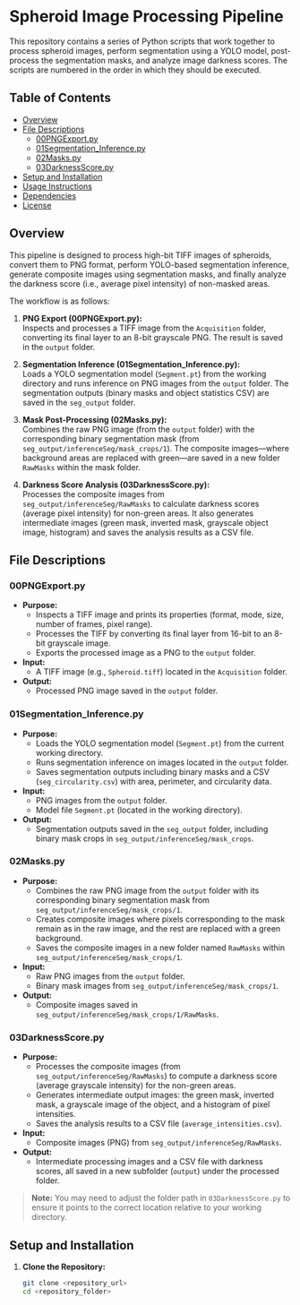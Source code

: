 # Spheroid Image Processing Pipeline

This repository contains a series of Python scripts that work together to process spheroid images, perform segmentation using a YOLO model, post-process the segmentation masks, and analyze image darkness scores. The scripts are numbered in the order in which they should be executed.

## Table of Contents

- [Overview](#overview)
- [File Descriptions](#file-descriptions)
  - [00PNGExport.py](#00pngexportpy)
  - [01Segmentation_Inference.py](#01segmentation_inferencepy)
  - [02Masks.py](#02maskspy)
  - [03DarknessScore.py](#03darknessscorepy)
- [Setup and Installation](#setup-and-installation)
- [Usage Instructions](#usage-instructions)
- [Dependencies](#dependencies)
- [License](#license)

## Overview

This pipeline is designed to process high-bit TIFF images of spheroids, convert them to PNG format, perform YOLO-based segmentation inference, generate composite images using segmentation masks, and finally analyze the darkness score (i.e., average pixel intensity) of non-masked areas.

The workflow is as follows:

1. **PNG Export (00PNGExport.py):**  
   Inspects and processes a TIFF image from the `Acquisition` folder, converting its final layer to an 8-bit grayscale PNG. The result is saved in the `output` folder.

2. **Segmentation Inference (01Segmentation_Inference.py):**  
   Loads a YOLO segmentation model (`Segment.pt`) from the working directory and runs inference on PNG images from the `output` folder. The segmentation outputs (binary masks and object statistics CSV) are saved in the `seg_output` folder.

3. **Mask Post-Processing (02Masks.py):**  
   Combines the raw PNG image (from the `output` folder) with the corresponding binary segmentation mask (from `seg_output/inferenceSeg/mask_crops/1`). The composite images—where background areas are replaced with green—are saved in a new folder `RawMasks` within the mask folder.

4. **Darkness Score Analysis (03DarknessScore.py):**  
   Processes the composite images from `seg_output/inferenceSeg/RawMasks` to calculate darkness scores (average pixel intensity) for non-green areas. It also generates intermediate images (green mask, inverted mask, grayscale object image, histogram) and saves the analysis results as a CSV file.

## File Descriptions

### 00PNGExport.py

- **Purpose:**  
  - Inspects a TIFF image and prints its properties (format, mode, size, number of frames, pixel range).
  - Processes the TIFF by converting its final layer from 16-bit to an 8-bit grayscale image.
  - Exports the processed image as a PNG to the `output` folder.
- **Input:**  
  - A TIFF image (e.g., `Spheroid.tiff`) located in the `Acquisition` folder.
- **Output:**  
  - Processed PNG image saved in the `output` folder.

### 01Segmentation_Inference.py

- **Purpose:**  
  - Loads the YOLO segmentation model (`Segment.pt`) from the current working directory.
  - Runs segmentation inference on images located in the `output` folder.
  - Saves segmentation outputs including binary masks and a CSV (`seg_circularity.csv`) with area, perimeter, and circularity data.
- **Input:**  
  - PNG images from the `output` folder.
  - Model file `Segment.pt` (located in the working directory).
- **Output:**  
  - Segmentation outputs saved in the `seg_output` folder, including binary mask crops in `seg_output/inferenceSeg/mask_crops`.

### 02Masks.py

- **Purpose:**  
  - Combines the raw PNG image from the `output` folder with its corresponding binary segmentation mask from `seg_output/inferenceSeg/mask_crops/1`.
  - Creates composite images where pixels corresponding to the mask remain as in the raw image, and the rest are replaced with a green background.
  - Saves the composite images in a new folder named `RawMasks` within `seg_output/inferenceSeg/mask_crops/1`.
- **Input:**  
  - Raw PNG images from the `output` folder.
  - Binary mask images from `seg_output/inferenceSeg/mask_crops/1`.
- **Output:**  
  - Composite images saved in `seg_output/inferenceSeg/mask_crops/1/RawMasks`.

### 03DarknessScore.py

- **Purpose:**  
  - Processes the composite images (from `seg_output/inferenceSeg/RawMasks`) to compute a darkness score (average grayscale intensity) for the non-green areas.
  - Generates intermediate output images: the green mask, inverted mask, a grayscale image of the object, and a histogram of pixel intensities.
  - Saves the analysis results to a CSV file (`average_intensities.csv`).
- **Input:**  
  - Composite images (PNG) from `seg_output/inferenceSeg/RawMasks`.
- **Output:**  
  - Intermediate processing images and a CSV file with darkness scores, all saved in a new subfolder (`output`) under the processed folder.

> **Note:** You may need to adjust the folder path in `03DarknessScore.py` to ensure it points to the correct location relative to your working directory.

## Setup and Installation

1. **Clone the Repository:**

   ```bash
   git clone <repository_url>
   cd <repository_folder>
